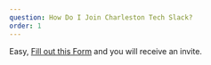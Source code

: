 ```yaml
---
question: How Do I Join Charleston Tech Slack?
order: 1
---
```


Easy, [Fill out this Form](/slack/) and you will receive an invite.
